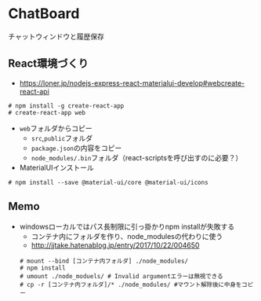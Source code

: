 # ChatBoard
チャットウィンドウと履歴保存

## React環境づくり
- https://loner.jp/nodejs-express-react-materialui-develop#webcreate-react-api
```
# npm install -g create-react-app
# create-react-app web
```
- `web`フォルダからコピー
    - `src`,`public`フォルダ
    - `package.json`の内容をコピー
    - `node_modules/.bin`フォルダ（react-scriptsを呼び出すのに必要？）
- MaterialUIインストール
```
# npm install --save @material-ui/core @material-ui/icons
```

## Memo
- windowsローカルではパス長制限に引っ掛かりnpm installが失敗する
    - コンテナ内にフォルダを作り、node_modulesの代わりに使う
    - http://jjtake.hatenablog.jp/entry/2017/10/22/004650
    ```
    # mount --bind [コンテナ内フォルダ] ./node_modules/
    # npm install
    # umount ./node_moduels/ # Invalid argumentエラーは無視できる
    # cp -r [コンテナ内フォルダ]/* ./node_modules/ #マウント解除後に中身をコピー